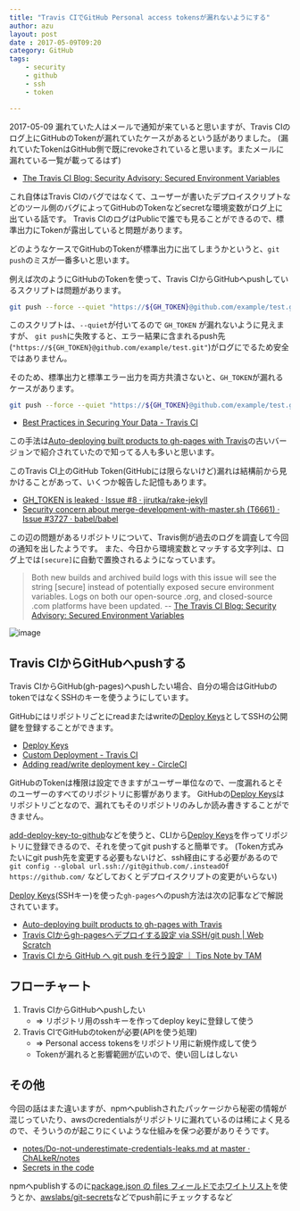 ```yaml
---
title: "Travis CIでGitHub Personal access tokensが漏れないようにする"
author: azu
layout: post
date : 2017-05-09T09:20
category: GitHub
tags:
    - security
    - github
    - ssh
    - token

---
```


2017-05-09 漏れていた人はメールで通知が来ていると思いますが、Travis CIのログ上にGitHubのTokenが漏れていたケースがあるという話がありました。
(漏れていたTokenはGitHub側で既にrevokeされていると思います。またメールに漏れている一覧が載ってるはず)

- [The Travis CI Blog: Security Advisory: Secured Environment Variables](https://blog.travis-ci.com/2017-05-08-security-advisory "The Travis CI Blog: Security Advisory: Secured Environment Variables")

これ自体はTravis CIのバグではなくて、ユーザーが書いたデプロイスクリプトなどのツール側のバグによってGitHubのTokenなどsecretな環境変数がログ上に出ている話です。
Travis CIのログはPublicで誰でも見ることができるので、標準出力にTokenが露出していると問題があります。

どのようなケースでGitHubのTokenが標準出力に出てしまうかというと、`git push`のミスが一番多いと思います。

例えば次のようにGitHubのTokenを使って、Travis CIからGitHubへpushしているスクリプトは問題があります。

```sh
git push --force --quiet "https://${GH_TOKEN}@github.com/example/test.git" gh-pages
```

このスクリプトは、`--quiet`が付いてるので `GH_TOKEN` が漏れないように見えますが、
`git push`に失敗すると、エラー結果に含まれるpush先(`"https://${GH_TOKEN}@github.com/example/test.git"`)がログにでるため安全ではありません。

そのため、標準出力と標準エラー出力を両方共潰さないと、`GH_TOKEN`が漏れるケースがあります。

```sh
git push --force --quiet "https://${GH_TOKEN}@github.com/example/test.git" gh-pages >/dev/null 2>&1
```

- [Best Practices in Securing Your Data - Travis CI](https://docs.travis-ci.com/user/best-practices-security/ "Best Practices in Securing Your Data - Travis CI")

この手法は[Auto-deploying built products to gh-pages with Travis](https://gist.github.com/domenic/ec8b0fc8ab45f39403dd "Auto-deploying built products to gh-pages with Travis")の古いバージョンで紹介されていたので知ってる人も多いと思います。

このTravis CI上のGitHub Token(GitHubには限らないけど)漏れは結構前から見かけることがあって、いくつか報告した記憶もあります。

- [GH_TOKEN is leaked · Issue #8 · jirutka/rake-jekyll](https://github.com/jirutka/rake-jekyll/issues/8 "GH_TOKEN is leaked · Issue #8 · jirutka/rake-jekyll")
- [Security concern about merge-development-with-master.sh (T6661) · Issue #3727 · babel/babel](https://github.com/babel/babel/issues/3727 "Security concern about merge-development-with-master.sh (T6661) · Issue #3727 · babel/babel")

この辺の問題があるリポジトリについて、Travis側が過去のログを調査して今回の通知を出したようです。
また、今日から環境変数とマッチする文字列は、ログ上では`[secure]`に自動で置換されるようになっています。

> Both new builds and archived build logs with this issue will see the string [secure] instead of potentially exposed secure environment variables. Logs on both our open-source .org, and closed-source .com platforms have been updated.
> -- [The Travis CI Blog: Security Advisory: Secured Environment Variables](https://blog.travis-ci.com/2017-05-08-security-advisory "The Travis CI Blog: Security Advisory: Secured Environment Variables")

![image](https://efcl.info/wp-content/uploads/2017/05/09-1494289700.png)

## Travis CIからGitHubへpushする

Travis CIからGitHub(gh-pages)へpushしたい場合、自分の場合はGitHubのtokenではなくSSHのキーを使うようにしています。

GitHubにはリポジトリごとにreadまたはwriteの[Deploy Keys](https://developer.github.com/guides/managing-deploy-keys/ "Deploy Keys")としてSSHの公開鍵を登録することができます。

- [Deploy Keys](https://developer.github.com/guides/managing-deploy-keys/ "Deploy Keys")
- [Custom Deployment - Travis CI](https://docs.travis-ci.com/user/deployment/custom/ "Custom Deployment - Travis CI")
- [Adding read/write deployment key - CircleCI](https://circleci.com/docs/1.0/adding-read-write-deployment-key/ "Adding read/write deployment key - CircleCI")

GitHubのTokenは権限は設定できますがユーザー単位なので、一度漏れるとそのユーザーのすべてのリポジトリに影響があります。
GitHubの[Deploy Keys](https://developer.github.com/guides/managing-deploy-keys/ "Deploy Keys")はリポジトリごとなので、漏れてもそのリポジトリのみしか読み書きすることができません。

[add-deploy-key-to-github](https://github.com/azu/add-deploy-key-to-github "add-deploy-key-to-github")などを使うと、CLIから[Deploy Keys](https://developer.github.com/guides/managing-deploy-keys/ "Deploy Keys")を作ってリポジトリに登録できるので、それを使ってgit pushすると簡単です。
(Token方式みたいにgit push先を変更する必要もないけど、ssh経由にする必要があるので `git config --global url.ssh://git@github.com/.insteadOf https://github.com/` などしておくとデプロイスクリプトの変更がいらない)

[Deploy Keys](https://developer.github.com/guides/managing-deploy-keys/ "Deploy Keys")(SSHキー)を使った`gh-pages`へのpush方法は次の記事などで解説されています。

- [Auto-deploying built products to gh-pages with Travis](https://gist.github.com/domenic/ec8b0fc8ab45f39403dd "Auto-deploying built products to gh-pages with Travis")
- [Travis CIからgh-pagesへデプロイする設定 via SSH/git push | Web Scratch](https://efcl.info/2016/09/27/deploy-from-travis-ci-to-gh-pages/ "Travis CIからgh-pagesへデプロイする設定 via SSH/git push | Web Scratch")
- [Travis CI から GitHub へ git push を行う設定 ｜ Tips Note by TAM](https://www.tam-tam.co.jp/tipsnote/program/post11795.html "Travis CI から GitHub へ git push を行う設定 ｜ Tips Note by TAM")

## フローチャート

1. Travis CIからGitHubへpushしたい
	- => リポジトリ用のsshキーを作ってdeploy keyに登録して使う
2. Travis CIでGitHubのtokenが必要(APIを使う処理)
	- => Personal access tokensをリポジトリ用に新規作成して使う
	- Tokenが漏れると影響範囲が広いので、使い回しはしない

## その他

今回の話はまた違いますが、npmへpublishされたパッケージから秘密の情報が混じっていたり、awsのcredentialsがリポジトリに漏れているのは稀によく見るので、そういうのが起こりにくいような仕組みを保つ必要がありそうです。

- [notes/Do-not-underestimate-credentials-leaks.md at master · ChALkeR/notes](https://github.com/ChALkeR/notes/blob/master/Do-not-underestimate-credentials-leaks.md "notes/Do-not-underestimate-credentials-leaks.md at master · ChALkeR/notes")
- [Secrets in the code](https://github.com/blog/1390-secrets-in-the-code "Secrets in the code")

npmへpublishするのに[package.json の files フィールドでホワイトリスト](http://t-wada.hatenablog.jp/entry/nodejs-package-json-tips "package.json の files フィールドでホワイトリスト")を使うとか、[awslabs/git-secrets](https://github.com/awslabs/git-secrets "awslabs/git-secrets: Prevents you from committing secrets and credentials into git repositories")などでpush前にチェックするなど
